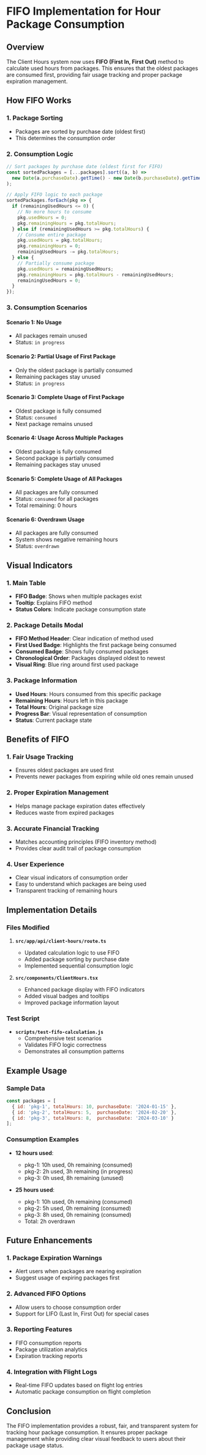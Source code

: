 # FIFO Implementation for Hour Package Consumption

## Overview

The Client Hours system now uses **FIFO (First In, First Out)** method to calculate used hours from packages. This ensures that the oldest packages are consumed first, providing fair usage tracking and proper package expiration management.

## How FIFO Works

### 1. Package Sorting
- Packages are sorted by purchase date (oldest first)
- This determines the consumption order

### 2. Consumption Logic
```typescript
// Sort packages by purchase date (oldest first for FIFO)
const sortedPackages = [...packages].sort((a, b) => 
  new Date(a.purchaseDate).getTime() - new Date(b.purchaseDate).getTime()
);

// Apply FIFO logic to each package
sortedPackages.forEach(pkg => {
  if (remainingUsedHours <= 0) {
    // No more hours to consume
    pkg.usedHours = 0;
    pkg.remainingHours = pkg.totalHours;
  } else if (remainingUsedHours >= pkg.totalHours) {
    // Consume entire package
    pkg.usedHours = pkg.totalHours;
    pkg.remainingHours = 0;
    remainingUsedHours -= pkg.totalHours;
  } else {
    // Partially consume package
    pkg.usedHours = remainingUsedHours;
    pkg.remainingHours = pkg.totalHours - remainingUsedHours;
    remainingUsedHours = 0;
  }
});
```

### 3. Consumption Scenarios

#### Scenario 1: No Usage
- All packages remain unused
- Status: `in progress`

#### Scenario 2: Partial Usage of First Package
- Only the oldest package is partially consumed
- Remaining packages stay unused
- Status: `in progress`

#### Scenario 3: Complete Usage of First Package
- Oldest package is fully consumed
- Status: `consumed`
- Next package remains unused

#### Scenario 4: Usage Across Multiple Packages
- Oldest package is fully consumed
- Second package is partially consumed
- Remaining packages stay unused

#### Scenario 5: Complete Usage of All Packages
- All packages are fully consumed
- Status: `consumed` for all packages
- Total remaining: 0 hours

#### Scenario 6: Overdrawn Usage
- All packages are fully consumed
- System shows negative remaining hours
- Status: `overdrawn`

## Visual Indicators

### 1. Main Table
- **FIFO Badge**: Shows when multiple packages exist
- **Tooltip**: Explains FIFO method
- **Status Colors**: Indicate package consumption state

### 2. Package Details Modal
- **FIFO Method Header**: Clear indication of method used
- **First Used Badge**: Highlights the first package being consumed
- **Consumed Badge**: Shows fully consumed packages
- **Chronological Order**: Packages displayed oldest to newest
- **Visual Ring**: Blue ring around first used package

### 3. Package Information
- **Used Hours**: Hours consumed from this specific package
- **Remaining Hours**: Hours left in this package
- **Total Hours**: Original package size
- **Progress Bar**: Visual representation of consumption
- **Status**: Current package state

## Benefits of FIFO

### 1. Fair Usage Tracking
- Ensures oldest packages are used first
- Prevents newer packages from expiring while old ones remain unused

### 2. Proper Expiration Management
- Helps manage package expiration dates effectively
- Reduces waste from expired packages

### 3. Accurate Financial Tracking
- Matches accounting principles (FIFO inventory method)
- Provides clear audit trail of package consumption

### 4. User Experience
- Clear visual indicators of consumption order
- Easy to understand which packages are being used
- Transparent tracking of remaining hours

## Implementation Details

### Files Modified
1. **`src/app/api/client-hours/route.ts`**
   - Updated calculation logic to use FIFO
   - Added package sorting by purchase date
   - Implemented sequential consumption logic

2. **`src/components/ClientHours.tsx`**
   - Enhanced package display with FIFO indicators
   - Added visual badges and tooltips
   - Improved package information layout

### Test Script
- **`scripts/test-fifo-calculation.js`**
   - Comprehensive test scenarios
   - Validates FIFO logic correctness
   - Demonstrates all consumption patterns

## Example Usage

### Sample Data
```javascript
const packages = [
  { id: 'pkg-1', totalHours: 10, purchaseDate: '2024-01-15' },
  { id: 'pkg-2', totalHours: 5,  purchaseDate: '2024-02-20' },
  { id: 'pkg-3', totalHours: 8,  purchaseDate: '2024-03-10' }
];
```

### Consumption Examples
- **12 hours used**: 
  - pkg-1: 10h used, 0h remaining (consumed)
  - pkg-2: 2h used, 3h remaining (in progress)
  - pkg-3: 0h used, 8h remaining (unused)

- **25 hours used**:
  - pkg-1: 10h used, 0h remaining (consumed)
  - pkg-2: 5h used, 0h remaining (consumed)
  - pkg-3: 8h used, 0h remaining (consumed)
  - Total: 2h overdrawn

## Future Enhancements

### 1. Package Expiration Warnings
- Alert users when packages are nearing expiration
- Suggest usage of expiring packages first

### 2. Advanced FIFO Options
- Allow users to choose consumption order
- Support for LIFO (Last In, First Out) for special cases

### 3. Reporting Features
- FIFO consumption reports
- Package utilization analytics
- Expiration tracking reports

### 4. Integration with Flight Logs
- Real-time FIFO updates based on flight log entries
- Automatic package consumption on flight completion

## Conclusion

The FIFO implementation provides a robust, fair, and transparent system for tracking hour package consumption. It ensures proper package management while providing clear visual feedback to users about their package usage status. 